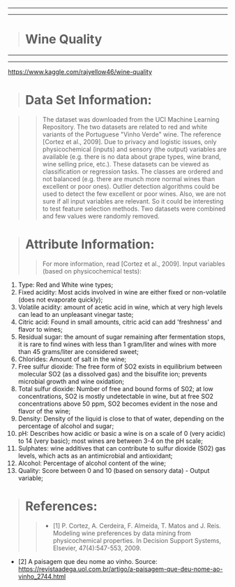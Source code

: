 
---
---
> # Wine Quality
---
---

https://www.kaggle.com/rajyellow46/wine-quality


> # Data Set Information:

>> The dataset was downloaded from the UCI Machine Learning Repository.
The two datasets are related to red and white variants of the Portuguese "Vinho Verde" wine. The reference [Cortez et al., 2009]. Due to privacy and logistic issues, only physicochemical (inputs) and sensory (the output) variables are available (e.g. there is no data about grape types, wine brand, wine selling price, etc.).
These datasets can be viewed as classification or regression tasks. The classes are ordered and not balanced (e.g. there are munch more normal wines than excellent or poor ones). Outlier detection algorithms could be used to detect the few excellent or poor wines. Also, we are not sure if all input variables are relevant. So it could be interesting to test feature selection methods.
Two datasets were combined and few values were randomly removed.

> # Attribute Information:
>> For more information, read [Cortez et al., 2009].
Input variables (based on physicochemical tests):
1. Type: Red and White wine types;
2. Fixed acidity: Most acids involved in wine are either fixed or non-volatile (does not evaporate quickly);
3. Volatile acidity: amount of acetic acid in wine, which at very high levels can lead to an unpleasant vinegar taste;
4. Citric acid: Found in small amounts, citric acid can add 'freshness' and flavor to wines;
5. Residual sugar: the amount of sugar remaining after fermentation stops, it is rare to find wines with less than 1 gram/liter and wines with more than 45 grams/liter are considered sweet;
6. Chlorides: Amount of salt in the wine;
7. Free sulfur dioxide: The free form of SO2 exists in equilibrium between molecular SO2 (as a dissolved gas) and the bisulfite ion; prevents microbial growth and wine oxidation;
8. Total sulfur dioxide: Number of free and bound forms of S02; at low concentrations, SO2 is mostly undetectable in wine, but at free SO2 concentrations above 50 ppm, SO2 becomes evident in the nose and flavor of the wine;
9. Density: Density of the liquid is close to that of water, depending on the percentage of alcohol and sugar;
10. pH: Describes how acidic or basic a wine is on a scale of 0 (very acidic) to 14 (very basic); most wines are between 3-4 on the pH scale;
11. Sulphates: wine additives that can contribute to sulfur dioxide (S02) gas levels, which acts as an antimicrobial and antioxidant;
12. Alcohol: Percentage of alcohol content of the wine;
13. Quality: Score between 0 and 10 (based on sensory data) - Output variable;


> # References:
>> * [1] P. Cortez, A. Cerdeira, F. Almeida, T. Matos and J. Reis.
Modeling wine preferences by data mining from physicochemical properties. In Decision Support Systems, Elsevier, 47(4):547-553, 2009.
* [2] A paisagem que deu nome ao vinho. Source: https://revistaadega.uol.com.br/artigo/a-paisagem-que-deu-nome-ao-vinho_2744.html
